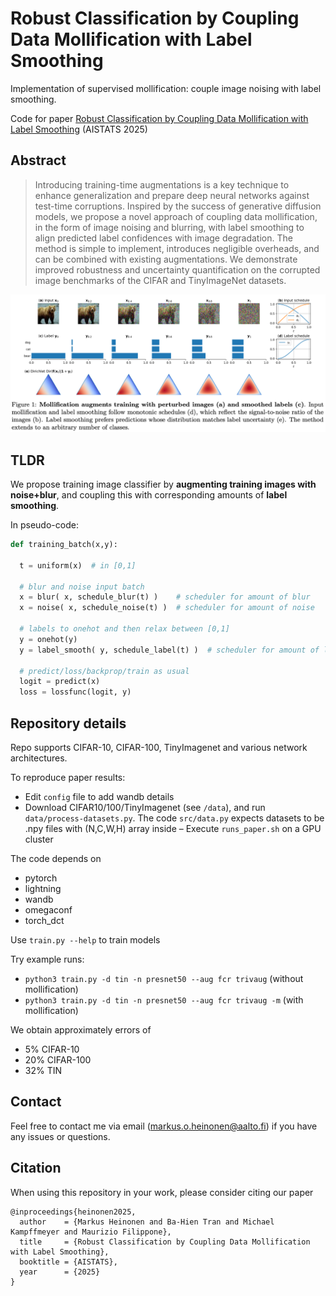 # Robust Classification by Coupling Data Mollification with Label Smoothing

Implementation of supervised mollification: couple image noising with label smoothing.

Code for paper [Robust Classification by Coupling Data Mollification with Label Smoothing](https://arxiv.org/abs/2406.01494) (AISTATS 2025)

## Abstract 

> Introducing training-time augmentations is a key technique to enhance generalization and prepare deep neural networks against test-time corruptions. Inspired by the success of generative diffusion models, we propose a novel approach of coupling data mollification, in the form of image noising and blurring, with label smoothing to align predicted label confidences with image degradation. The method is simple to implement, introduces negligible overheads, and can be combined with existing augmentations. We demonstrate improved robustness and uncertainty quantification on the corrupted image benchmarks of the CIFAR and TinyImageNet datasets.

![](assets/fig1.png)

## TLDR

We propose training image classifier by **augmenting training images with noise+blur**, and coupling this with corresponding amounts of **label smoothing**. 

In pseudo-code:

```python
def training_batch(x,y):

  t = uniform(x)  # in [0,1]

  # blur and noise input batch
  x = blur( x, schedule_blur(t) )    # scheduler for amount of blur 
  x = noise( x, schedule_noise(t) )  # scheduler for amount of noise

  # labels to onehot and then relax between [0,1]
  y = onehot(y)
  y = label_smooth( y, schedule_label(t) )  # scheduler for amount of label decay

  # predict/loss/backprop/train as usual
  logit = predict(x)
  loss = lossfunc(logit, y)

```

## Repository details

Repo supports CIFAR-10, CIFAR-100, TinyImagenet and various network architectures.

To reproduce paper results:
- Edit `config` file to add wandb details 
- Download CIFAR10/100/TinyImagenet (see `/data`), and run `data/process-datasets.py`. The code `src/data.py` expects datasets to be .npy files with (N,C,W,H) array inside
– Execute `runs_paper.sh` on a GPU cluster 

The code depends on
- pytorch
- lightning
- wandb
- omegaconf
- torch_dct

Use `train.py --help` to train models

Try example runs:

- `python3 train.py -d tin -n presnet50 --aug fcr trivaug`     (without mollification)
- `python3 train.py -d tin -n presnet50 --aug fcr trivaug -m`     (with mollification)

We obtain approximately errors of 
 - 5% CIFAR-10
 - 20% CIFAR-100
 - 32% TIN

## Contact

Feel free to contact me via email (markus.o.heinonen@aalto.fi) if you have any issues or questions.

## Citation

When using this repository in your work, please consider citing our paper

```
@inproceedings{heinonen2025,
  author    = {Markus Heinonen and Ba-Hien Tran and Michael Kampffmeyer and Maurizio Filippone},
  title     = {Robust Classification by Coupling Data Mollification with Label Smoothing},
  booktitle = {AISTATS},
  year      = {2025}
}
```
